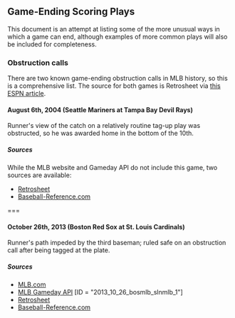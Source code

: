 ## Game-Ending Scoring Plays ##

This document is an attempt at listing some of the more unusual ways in which a game can end, although examples of more common plays will also be included for completeness.

### Obstruction calls ###

There are two known game-ending obstruction calls in MLB history, so this is a comprehensive list. The source for both games is Retrosheet via [this ESPN article](http://espn.go.com/mlb/story/_/id/10647034/mlb-2013-world-series-obstruction-call).

#### August 6th, 2004 (Seattle Mariners at Tampa Bay Devil Rays) ####

Runner's view of the catch on a relatively routine tag-up play was obstructed, so he was awarded home in the bottom of the 10th.

##### Sources #####

While the MLB website and Gameday API do not include this game, two sources are available:

* [Retrosheet](http://www.retrosheet.org/boxesetc/2004/B08060TBA2004.htm)
* [Baseball-Reference.com](http://www.baseball-reference.com/boxes/TBA/TBA200408060.shtml)

===

#### October 26th, 2013 (Boston Red Sox at St. Louis Cardinals) ####

Runner's path impeded by the third baseman; ruled safe on an obstruction call after being tagged at the plate.

##### Sources #####

* [MLB.com](http://mlb.mlb.com/mlb/gameday/index.jsp?gid=2013_10_26_bosmlb_slnmlb_1&mode=box)
* [MLB Gameday API](http://gd2.mlb.com/components/game/mlb/year_2013/month_10/day_26/gid_2013_10_26_bosmlb_slnmlb_1/) [ID = "2013_10_26_bosmlb_slnmlb_1"]
* [Retrosheet](http://www.retrosheet.org/boxesetc/2004/B08060TBA2004.htm)
* [Baseball-Reference.com](http://www.baseball-reference.com/boxes/TBA/TBA200408060.shtml)